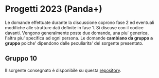 # Progetti 2023 (Panda+)

Le domande effettuate durante la discussione coprono fase 2 ed eventuali
modifiche alle strutture dati definite in fase 1. Si discuse con il codice
davanti. Vengono generalmente poste due domande, una piu' generica, l'altra piu'
specifica ad ogni persona. Le domande **cambiano da gruppo a gruppo** poiche'
dipendono dalle peculiarita' del sorgente presentato.

## Gruppo 10

Il sorgente consegnato è disponibile su questa
[repository](https://github.com/kekkolicche15/PandaPlus).
